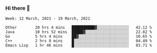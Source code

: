 ### Hi there 👋

<!--START_SECTION:waka-->
```text
Week: 12 March, 2021 - 19 March, 2021

Other        20 hrs 4 mins   ██████████▓░░░░░░░░░░░░░░   42.12 % 
Java         10 hrs 52 mins  █████▓░░░░░░░░░░░░░░░░░░░   22.82 % 
Go           5 hrs 4 mins    ██▓░░░░░░░░░░░░░░░░░░░░░░   10.65 % 
C++          2 hrs 8 mins    █░░░░░░░░░░░░░░░░░░░░░░░░   04.49 % 
Emacs Lisp   1 hr 46 mins    █░░░░░░░░░░░░░░░░░░░░░░░░   03.71 % 
```
<!--END_SECTION:waka-->

<!--
**yqmmm/yqmmm** is a ✨ _special_ ✨ repository because its `README.md` (this file) appears on your GitHub profile.

Here are some ideas to get you started:

- 🔭 I’m currently working on ...
- 🌱 I’m currently learning ...
- 👯 I’m looking to collaborate on ...
- 🤔 I’m looking for help with ...
- 💬 Ask me about ...
- 📫 How to reach me: ...
- 😄 Pronouns: ...
- ⚡ Fun fact: ...
-->
